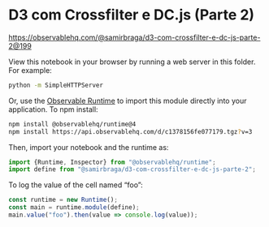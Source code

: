 # D3 com Crossfilter e DC.js (Parte 2)

https://observablehq.com/@samirbraga/d3-com-crossfilter-e-dc-js-parte-2@199

View this notebook in your browser by running a web server in this folder. For
example:

~~~sh
python -m SimpleHTTPServer
~~~

Or, use the [Observable Runtime](https://github.com/observablehq/runtime) to
import this module directly into your application. To npm install:

~~~sh
npm install @observablehq/runtime@4
npm install https://api.observablehq.com/d/c1378156fe077179.tgz?v=3
~~~

Then, import your notebook and the runtime as:

~~~js
import {Runtime, Inspector} from "@observablehq/runtime";
import define from "@samirbraga/d3-com-crossfilter-e-dc-js-parte-2";
~~~

To log the value of the cell named “foo”:

~~~js
const runtime = new Runtime();
const main = runtime.module(define);
main.value("foo").then(value => console.log(value));
~~~

